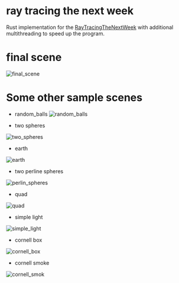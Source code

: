 
# ray tracing the next week
Rust implementation for the [RayTracingTheNextWeek](https://raytracing.github.io/books/RayTracingTheNextWeek.html) with additional multithreading to speed up the program.

# final scene
 ![final_scene](./images/final_scene.png)

# Some other sample scenes

- random_balls
 ![random_balls](./images/random_balls.png)

- two spheres

 ![two_spheres](./images/two_spheres.png)

- earth

 ![earth](./images/earth.png)

- two perline spheres

 ![perlin_spheres](./images/perlin_spheres.png)

- quad

 ![quad](./images/quad.png)

- simple light

 ![simple_light](./images/simple_light.png)

- cornell box

 ![cornell_box](./images/cornell_box.png)

- cornell smoke

 ![cornell_smok](./images/cornell_smoke.png)


